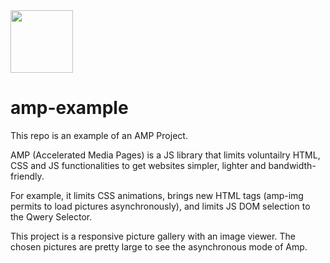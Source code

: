 <img src="https://www.ampproject.org/static/img/logo-blue.svg" height="100"/>

# amp-example


This repo is an example of an AMP Project.

AMP (Accelerated Media Pages) is a JS library that limits voluntailry HTML, CSS and JS functionalities to get websites simpler, lighter and bandwidth-friendly.

For example, it limits CSS animations, brings new HTML tags (amp-img permits to load pictures asynchronously), and limits JS DOM selection to the Qwery Selector.

This project is a responsive picture gallery with an image viewer. 
The chosen pictures are pretty large to see the asynchronous mode of Amp.
